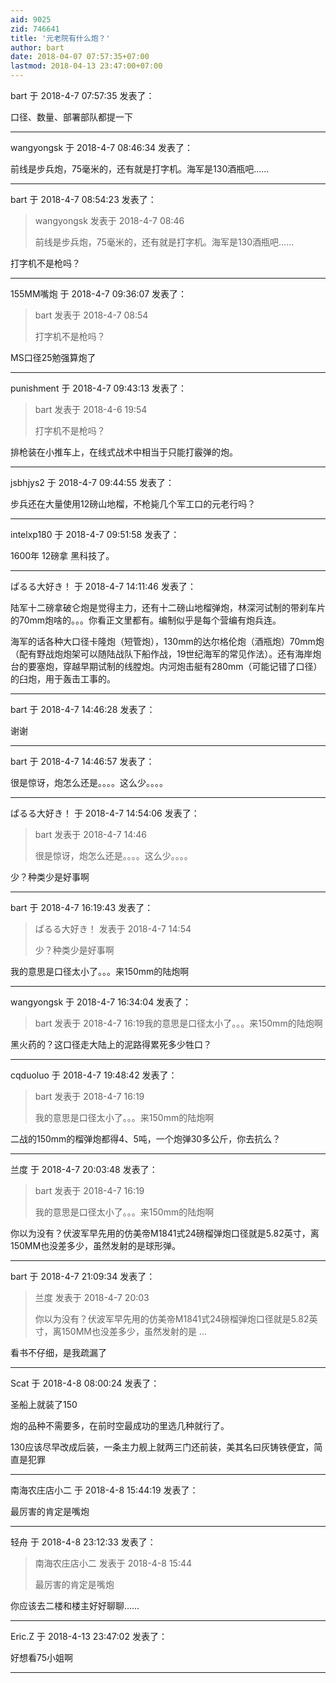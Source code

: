 ```yaml
---
aid: 9025
zid: 746641
title: '元老院有什么炮？'
author: bart
date: 2018-04-07 07:57:35+07:00
lastmod: 2018-04-13 23:47:00+07:00
---
```


bart 于 2018-4-7 07:57:35 发表了：

口径、数量、部署部队都提一下

---------

wangyongsk 于 2018-4-7 08:46:34 发表了：

前线是步兵炮，75毫米的，还有就是打字机。海军是130酒瓶吧……

---------

bart 于 2018-4-7 08:54:23 发表了：

> wangyongsk 发表于 2018-4-7 08:46
> 
> 前线是步兵炮，75毫米的，还有就是打字机。海军是130酒瓶吧……



打字机不是枪吗？

---------

155MM嘴炮 于 2018-4-7 09:36:07 发表了：

> bart 发表于 2018-4-7 08:54
> 
> 打字机不是枪吗？



MS口径25勉强算炮了

---------

punishment 于 2018-4-7 09:43:13 发表了：

> bart 发表于 2018-4-6 19:54
> 
> 打字机不是枪吗？



排枪装在小推车上，在线式战术中相当于只能打霰弹的炮。

---------

jsbhjys2 于 2018-4-7 09:44:55 发表了：

步兵还在大量使用12磅山地榴，不枪毙几个军工口的元老行吗？

---------

intelxp180 于 2018-4-7 09:51:58 发表了：

1600年 12磅拿 黑科技了。

---------

ぱるる大好き！ 于 2018-4-7 14:11:46 发表了：

陆军十二磅拿破仑炮是觉得主力，还有十二磅山地榴弹炮，林深河试制的带刹车片的70mm炮啥的。。。你看正文里都有。编制似乎是每个营编有炮兵连。

海军的话各种大口径卡隆炮（短管炮），130mm的达尔格伦炮（酒瓶炮）70mm炮（配有野战炮炮架可以随陆战队下船作战，19世纪海军的常见作法）。还有海岸炮台的要塞炮，穿越早期试制的线膛炮。内河炮击艇有280mm（可能记错了口径）的臼炮，用于轰击工事的。

---------

bart 于 2018-4-7 14:46:28 发表了：

谢谢

---------

bart 于 2018-4-7 14:46:57 发表了：

很是惊讶，炮怎么还是。。。。这么少。。。。

---------

ぱるる大好き！ 于 2018-4-7 14:54:06 发表了：

> bart 发表于 2018-4-7 14:46
> 
> 很是惊讶，炮怎么还是。。。。这么少。。。。



少？种类少是好事啊

---------

bart 于 2018-4-7 16:19:43 发表了：

> ぱるる大好き！ 发表于 2018-4-7 14:54
> 
> 少？种类少是好事啊



我的意思是口径太小了。。。来150mm的陆炮啊

---------

wangyongsk 于 2018-4-7 16:34:04 发表了：

> bart 发表于 2018-4-7 16:19我的意思是口径太小了。。。来150mm的陆炮啊



黑火药的？这口径走大陆上的泥路得累死多少牲口？

---------

cqduoluo 于 2018-4-7 19:48:42 发表了：

> bart 发表于 2018-4-7 16:19
> 
> 我的意思是口径太小了。。。来150mm的陆炮啊



二战的150mm的榴弹炮都得4、5吨，一个炮弹30多公斤，你去抗么？

---------

兰度 于 2018-4-7 20:03:48 发表了：

> bart 发表于 2018-4-7 16:19
> 
> 我的意思是口径太小了。。。来150mm的陆炮啊



你以为没有？伏波军早先用的仿美帝M1841式24磅榴弹炮口径就是5.82英寸，离150MM也没差多少，虽然发射的是球形弹。

---------

bart 于 2018-4-7 21:09:34 发表了：

> 兰度 发表于 2018-4-7 20:03
> 
> 你以为没有？伏波军早先用的仿美帝M1841式24磅榴弹炮口径就是5.82英寸，离150MM也没差多少，虽然发射的是 ...



看书不仔细，是我疏漏了

---------

Scat 于 2018-4-8 08:00:24 发表了：

圣船上就装了150

炮的品种不需要多，在前时空最成功的里选几种就行了。

130应该尽早改成后装，一条主力舰上就两三门还前装，美其名曰灰铸铁便宜，简直是犯罪

---------

南海农庄店小二 于 2018-4-8 15:44:19 发表了：

最厉害的肯定是嘴炮

---------

轻舟 于 2018-4-8 23:12:33 发表了：

> 南海农庄店小二 发表于 2018-4-8 15:44
> 
> 最厉害的肯定是嘴炮



你应该去二楼和楼主好好聊聊……

---------

Eric.Z 于 2018-4-13 23:47:02 发表了：

好想看75小姐啊

---------

